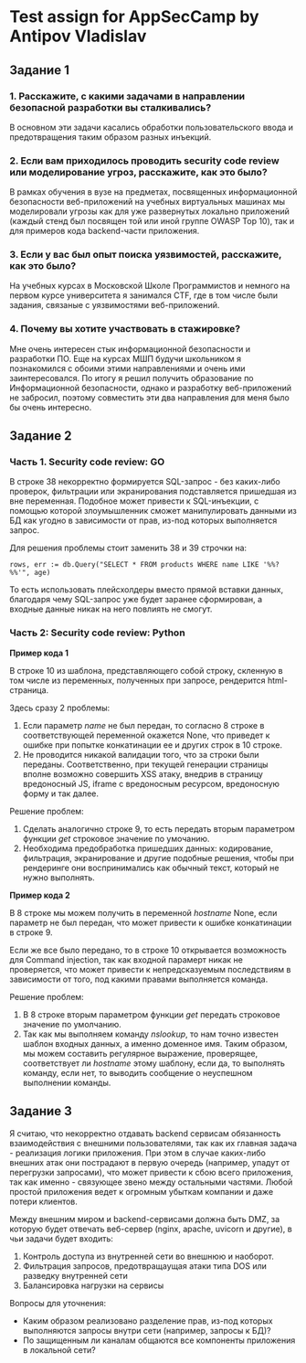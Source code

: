 # Test assign for AppSecCamp by Antipov Vladislav

## Задание 1

### 1. Расскажите, с какими задачами в направлении безопасной разработки вы сталкивались?
В основном эти задачи касались обработки пользовательского ввода и предотвращения таким образом разных инъекций.

### 2. Если вам приходилось проводить security code review или моделирование угроз, расскажите, как это было?
В рамках обучения в вузе на предметах, посвященных информационной безопасности веб-приложений на учебных виртуальных машинах мы моделировали угрозы как для уже развернутых локально приложений (каждый стенд был посвящен той или иной группе OWASP Top 10), так и для примеров кода backend-части приложения.

### 3. Если у вас был опыт поиска уязвимостей, расскажите, как это было?
На учебных курсах в Московской Школе Программистов и немного на первом курсе университета я занимался CTF, где в том числе были задания, связаные с уязвимостями веб-приложений.

### 4. Почему вы хотите участвовать в стажировке?
Мне очень интересен стык информационной безопасности и разработки ПО. Еще на курсах МШП будучи школьником я познакомился с обоими этими направлениями и очень ими заинтересовался. По итогу я решил получить образование по Информационной безопасности, однако и разработку веб-приложений не забросил, поэтому совместить эти два направления для меня было бы очень интересно.

## Задание 2

### Часть 1. Security code review: GO
В строке 38 некорректно формируется SQL-запрос - без каких-либо проверок, фильтрации или экранирования подставляется пришедшая из вне переменная. Подобное может привести к SQL-инъекции, с помощью которой злоумышленник сможет манипулировать данными из БД как угодно в зависимости от прав, из-под которых выполняется запрос.

Для решения проблемы стоит заменить 38 и 39 строчки на:
```
rows, err := db.Query("SELECT * FROM products WHERE name LIKE '%%?%%'", age)
```
То есть использовать плейсхолдеры вместо прямой вставки данных, благодаря чему SQL-запрос уже будет заранее сформирован, а входные данные никак на него повлиять не смогут.

### Часть 2: Security code review: Python
**Пример кода 1**

В строке 10 из шаблона, представляющего собой строку, скленную в том числе из переменных, полученных при запросе, рендерится html-страница.

Здесь сразу 2 проблемы:
1. Если параметр *name* не был передан, то согласно 8 строке в соответствующей переменной окажется None, что приведет к ошибке при попытке конкатинации ее и других строк в 10 строке.
2. Не проводится никакой валидации того, что за строки были переданы. Соответственно, при текущей генерации страницы вполне возможно совершить XSS атаку, внедрив в страницу вредоносный JS, iframe с вредоносным ресурсом, вредоносную форму и так далее.

Решение проблем:
1. Сделать аналогично строке 9, то есть передать вторым параметром функции *get* строковое значение по умочанию.
2. Необходима предобработка пришедших данных: кодирование, фильтрация, экранирование и другие подобные решения, чтобы при рендеринге они воспринимались как обычный текст, который не нужно выполнять.

**Пример кода 2**

В 8 строке мы можем получить в переменной *hostname* None, если параметр не был передан, что может привести к ошибке конкатинации в строке 9.

Если же все было передано, то в строке 10 открывается возможность для Command injection, так как входной парамерт никак не проверяется, что может привести к непредсказуемым последствиям в зависимости от того, под какими правами выполняется команда.

Решение проблем:
1. В 8 строке вторым параметром функции *get* передать строковое значение по умолчанию.
2. Так как мы выполняем команду *nslookup*, то нам точно известен шаблон входных данных, а именно доменное имя. Таким образом, мы можем составить регулярное выражение, проверящее, соответствует ли *hostname* этому шаблону, если да, то выполнять команду, если нет, то выводить сообщение о неуспешном выполнении команды.

## Задание 3

Я считаю, что некорректно отдавать backend сервисам обязанность взаимодействия с внешними пользователями, так как их главная задача - реализация логики приложения. При этом в случае каких-либо внешних атак они пострадают в первую очередь (например, упадут от перегрузки запросами), что может привести к сбою вcего приложения, так как именно - связующее звено между остальными частями. Любой простой приложения ведет к огромным убыткам компании и даже потери клиентов.

Между внешним миром и backend-сервисами должна быть DMZ, за которую будет отвечать веб-сервер (nginx, apache, uvicorn и другие), в чьи задачи будет входить:
1. Контроль доступа из внутренней сети во внешнюю и наоборот.
2. Фильтрация запросов, предотвращаущая атаки типа DOS или разведку внутренней сети
3. Балансировка нагрузки на сервисы

Вопросы для уточнения:
* Каким образом реализовано разделение прав, из-под которых выполняются запросы внутри сети (например, запросы к БД)?
* По защищенным ли каналам общаются все компоненты приложения в локальной сети?
